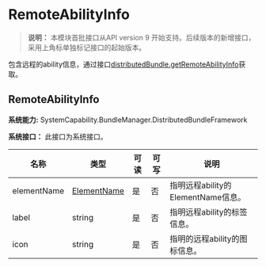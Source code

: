 # RemoteAbilityInfo

> **说明：**
> 本模块首批接口从API version 9 开始支持。后续版本的新增接口，采用上角标单独标记接口的起始版本。

包含远程的ability信息，通过接口[distributedBundle.getRemoteAbilityInfo](js-apis-distributedBundle.md)获取。

## RemoteAbilityInfo

 **系统能力:** SystemCapability.BundleManager.DistributedBundleFramework

 **系统接口：**  此接口为系统接口。

| 名称        | 类型                                         | 可读 | 可写 | 说明                    |
| ----------- | -------------------------------------------- | ---- | ---- | ----------------------- |
| elementName | [ElementName](js-apis-bundleManager-elementName.md) | 是   | 否   | 指明远程ability的ElementName信息。       |
| label       | string                                       | 是   | 否   | 指明远程ability的标签信息。   |
| icon        | string                                       | 是   | 否   | 指明的远程ability的图标信息。 |
